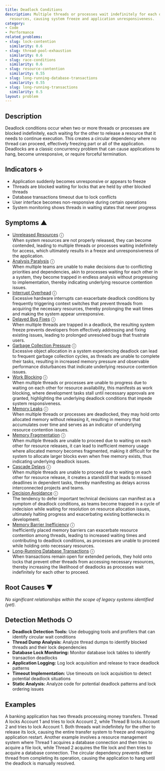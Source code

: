 ```yaml
---
title: Deadlock Conditions
description: Multiple threads or processes wait indefinitely for each other to release
  resources, causing system freeze and application unresponsiveness.
category:
- Code
- Performance
related_problems:
- slug: lock-contention
  similarity: 0.6
- slug: thread-pool-exhaustion
  similarity: 0.6
- slug: race-conditions
  similarity: 0.6
- slug: resource-contention
  similarity: 0.55
- slug: long-running-database-transactions
  similarity: 0.55
- slug: long-running-transactions
  similarity: 0.5
layout: problem
---
```


## Description

Deadlock conditions occur when two or more threads or processes are blocked indefinitely, each waiting for the other to release a resource that it needs to continue execution. This creates a circular dependency where no thread can proceed, effectively freezing part or all of the application. Deadlocks are a classic concurrency problem that can cause applications to hang, become unresponsive, or require forceful termination.

## Indicators ⟡

- Application suddenly becomes unresponsive or appears to freeze
- Threads are blocked waiting for locks that are held by other blocked threads
- Database transactions timeout due to lock conflicts
- User interface becomes non-responsive during certain operations
- System monitoring shows threads in waiting states that never progress

## Symptoms ▲
- [Unreleased Resources](unreleased-resources.md) <span class="info-tooltip" title="Confidence: 0.516, Strength: 0.758">ⓘ</span>
<br/>  When system resources are not properly released, they can become contended, leading to multiple threads or processes waiting indefinitely for access, which ultimately results in a freeze and unresponsiveness of the application.
- [Analysis Paralysis](analysis-paralysis.md) <span class="info-tooltip" title="Confidence: 0.510, Strength: 0.940">ⓘ</span>
<br/>  When multiple teams are unable to make decisions due to conflicting priorities and dependencies, akin to processes waiting for each other in a system, they become trapped in endless analysis without progressing to implementation, thereby indicating underlying resource contention issues.
- [Interrupt Overhead](interrupt-overhead.md) <span class="info-tooltip" title="Confidence: 0.488, Strength: 0.911">ⓘ</span>
<br/>  Excessive hardware interrupts can exacerbate deadlock conditions by frequently triggering context switches that prevent threads from acquiring the necessary resources, thereby prolonging the wait times and making the system appear unresponsive.
- [Delayed Bug Fixes](delayed-bug-fixes.md) <span class="info-tooltip" title="Confidence: 0.376, Strength: 0.814">ⓘ</span>
<br/>  When multiple threads are trapped in a deadlock, the resulting system freeze prevents developers from effectively addressing and fixing existing issues, leading to prolonged unresolved bugs that frustrate users.
- [Garbage Collection Pressure](garbage-collection-pressure.md) <span class="info-tooltip" title="Confidence: 0.356, Strength: 0.862">ⓘ</span>
<br/>  Excessive object allocation in a system experiencing deadlock can lead to frequent garbage collection cycles, as threads are unable to complete their tasks, resulting in increased memory pressure and observable performance disturbances that indicate underlying resource contention issues.
- [Work Blocking](work-blocking.md) <span class="info-tooltip" title="Confidence: 0.355, Strength: 0.931">ⓘ</span>
<br/>  When multiple threads or processes are unable to progress due to waiting on each other for resource availability, this manifests as work blocking, where development tasks stall until necessary approvals are granted, highlighting the underlying deadlock conditions that impede system responsiveness.
- [Memory Leaks](memory-leaks.md) <span class="info-tooltip" title="Confidence: 0.353, Strength: 0.838">ⓘ</span>
<br/>  When multiple threads or processes are deadlocked, they may hold onto allocated memory without releasing it, resulting in memory that accumulates over time and serves as an indicator of underlying resource contention issues.
- [Memory Fragmentation](memory-fragmentation.md) <span class="info-tooltip" title="Confidence: 0.346, Strength: 0.889">ⓘ</span>
<br/>  When multiple threads are unable to proceed due to waiting on each other for resource releases, it can lead to inefficient memory usage where allocated memory becomes fragmented, making it difficult for the system to allocate larger blocks even when free memory exists, thus indicating underlying deadlock issues.
- [Cascade Delays](cascade-delays.md) <span class="info-tooltip" title="Confidence: 0.330, Strength: 0.850">ⓘ</span>
<br/>  When multiple threads are unable to proceed due to waiting on each other for resource release, it creates a standstill that leads to missed deadlines in dependent tasks, thereby manifesting as delays across interconnected projects and teams.
- [Decision Avoidance](decision-avoidance.md) <span class="info-tooltip" title="Confidence: 0.329, Strength: 0.895">ⓘ</span>
<br/>  The tendency to defer important technical decisions can manifest as a symptom of deadlock conditions, as teams become trapped in a cycle of indecision while waiting for resolution on resource allocation issues, ultimately halting progress and exacerbating existing bottlenecks in development.
- [Memory Barrier Inefficiency](memory-barrier-inefficiency.md) <span class="info-tooltip" title="Confidence: 0.325, Strength: 0.896">ⓘ</span>
<br/>  Inefficiently placed memory barriers can exacerbate resource contention among threads, leading to increased waiting times and contributing to deadlock conditions, as processes are unable to proceed while holding onto necessary resources.
- [Long-Running Database Transactions](long-running-database-transactions.md) <span class="info-tooltip" title="Confidence: 0.303, Strength: 0.861">ⓘ</span>
<br/>  When transactions remain open for extended periods, they hold onto locks that prevent other threads from accessing necessary resources, thereby increasing the likelihood of deadlocks as processes wait indefinitely for each other to proceed.

## Root Causes ▼

*No significant relationships within the scope of legacy systems identified (yet).*

## Detection Methods ○

- **Deadlock Detection Tools:** Use debugging tools and profilers that can identify circular wait conditions
- **Thread Dump Analysis:** Analyze thread dumps to identify blocked threads and their lock dependencies
- **Database Lock Monitoring:** Monitor database lock tables to identify transaction deadlocks
- **Application Logging:** Log lock acquisition and release to trace deadlock patterns
- **Timeout Implementation:** Use timeouts on lock acquisition to detect potential deadlock situations
- **Static Analysis:** Analyze code for potential deadlock patterns and lock ordering issues

## Examples

A banking application has two threads processing money transfers. Thread A locks Account 1 and tries to lock Account 2, while Thread B locks Account 2 and tries to lock Account 1. Both threads wait indefinitely for the other to release its lock, causing the entire transfer system to freeze and requiring application restart. Another example involves a resource management system where Thread 1 acquires a database connection and then tries to acquire a file lock, while Thread 2 acquires the file lock and then tries to acquire a database connection. The circular dependency prevents either thread from completing its operation, causing the application to hang until the deadlock is manually resolved.
